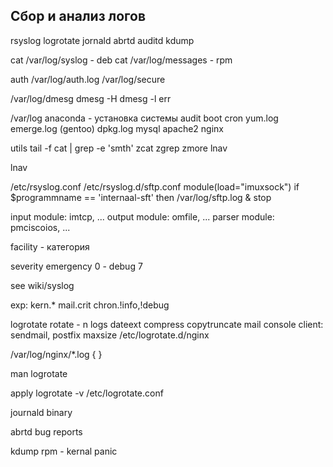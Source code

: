 ## Сбор и анализ логов

rsyslog logrotate
jornald
abrtd
auditd
kdump


cat /var/log/syslog - deb
cat /var/log/messages - rpm

auth 
  /var/log/auth.log
  /var/log/secure

/var/log/dmesg 
  dmesg -H
  dmesg -l err


/var/log
  anaconda - установка системы 
  audit
  boot
  cron
  yum.log
  emerge.log (gentoo)
  dpkg.log
  mysql
  apache2
  nginx

utils
  tail -f
  cat | grep -e 'smth' 
  zcat
  zgrep
  zmore
  lnav

lnav


/etc/rsyslog.conf
/etc/rsyslog.d/sftp.conf
  module(load="imuxsock")
  if $programmname == 'internaal-sft' then /var/log/sftp.log 
  & stop

input module: imtcp, ...
output module: omfile, ...
parser module: pmciscoios, ...

facility - категория 

severity
  emergency 0 - debug 7
  
see wiki/syslog

exp:
kern.* 
mail.crit
chron.!info,!debug 


logrotate
  rotate - n logs
  dateext
  compress
  copytruncate
  mail
    console client: sendmail, postfix
  maxsize
/etc/logrotate.d/nginx

  /var/log/nginx/*.log {
  }

man logrotate

apply
logrotate -v /etc/logrotate.conf

journald
  binary
  
abrtd
  bug reports  

kdump
  rpm - kernal panic
  
  
